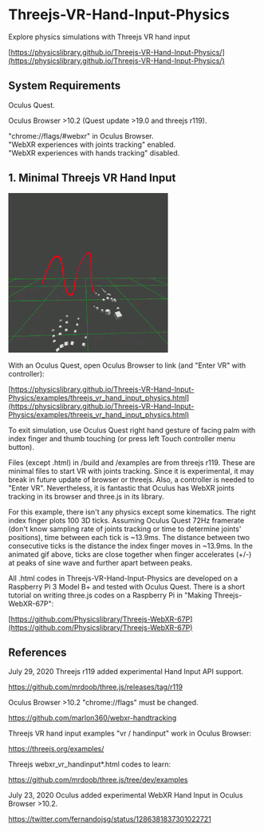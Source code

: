 # Threejs-VR-Hand-Input-Physics

Explore physics simulations with Threejs VR hand input

[https://physicslibrary.github.io/Threejs-VR-Hand-Input-Physics/](https://physicslibrary.github.io/Threejs-VR-Hand-Input-Physics/)

## System Requirements

Oculus Quest.<br>

Oculus Browser >10.2 (Quest update >19.0 and threejs r119).<br>

"chrome://flags/#webxr" in Oculus Browser.<br>
"WebXR experiences with joints tracking" enabled.<br>
"WebXR experiences with hands tracking" disabled.<br>

## 1. Minimal Threejs VR Hand Input

<img src="images/1-threejs-vr-hand-input-physics.gif" width="320">

With an Oculus Quest, open Oculus Browser to link (and "Enter VR" with controller):<br>

[https://physicslibrary.github.io/Threejs-VR-Hand-Input-Physics/examples/threejs_vr_hand_input_physics.html](https://physicslibrary.github.io/Threejs-VR-Hand-Input-Physics/examples/threejs_vr_hand_input_physics.html)

To exit simulation, use Oculus Quest right hand gesture of facing palm with index finger and thumb touching (or press left Touch controller menu button).<br>

Files (except .html) in /build and /examples are from threejs r119. These are minimal files to start VR with joints tracking. Since it is experimental, it may break in future update of browser or threejs. Also, a controller is needed to "Enter VR". Nevertheless, it is fantastic that Oculus has WebXR joints tracking in its browser and three.js in its library.<br>

For this example, there isn't any physics except some kinematics. The right index finger plots 100 3D ticks. Assuming Oculus Quest 72Hz framerate (don't know sampling rate of joints tracking or time to determine joints' positions), time between each tick is ~13.9ms. The distance between two consecutive ticks is the distance the index finger moves in ~13.9ms. In the animated gif above, ticks are close together when finger accelerates (+/-) at peaks of sine wave and further apart between peaks.

All .html codes in Threejs-VR-Hand-Input-Physics are developed on a Raspberry Pi 3 Model B+ and tested with Oculus Quest. There is a short tutorial on writing three.js codes on a Raspberry Pi in "Making Threejs-WebXR-67P":

[https://github.com/Physicslibrary/Threejs-WebXR-67P](https://github.com/Physicslibrary/Threejs-WebXR-67P)

## References

July 29, 2020 Threejs r119 added experimental Hand Input API support.<br>

https://github.com/mrdoob/three.js/releases/tag/r119

Oculus Browser >10.2 "chrome://flags" must be changed.<br>

https://github.com/marlon360/webxr-handtracking

Threejs VR hand input examples "vr / handinput" work in Oculus Browser:<br>

https://threejs.org/examples/

Threejs webxr_vr_handinput*.html codes to learn:

https://github.com/mrdoob/three.js/tree/dev/examples

July 23, 2020 Oculus added experimental WebXR Hand Input in Oculus Browser >10.2.<br>

https://twitter.com/fernandojsg/status/1286381837301022721


